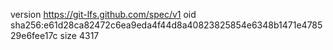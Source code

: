 version https://git-lfs.github.com/spec/v1
oid sha256:e61d28ca82472c6ea9eda4f44d8a40823825854e6348b1471e478529e6fee17c
size 4317
